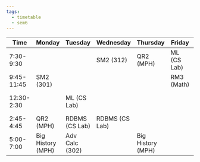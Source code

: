 ```yaml
---
tags:
  - timetable
  - sem6
---
```


| Time | Monday | Tuesday | Wednesday | Thursday | Friday | Saturday |
| ---- | ---- | ---- | ---- | ---- | ---- | ---- |
| 7:30-9:30 |  |  | SM2 (312) | QR2 (MPH) | ML (CS Lab) |  |
| 9:45-11:45 | SM2 (301) |  |  |  | RM3 (Math) |  |
| 12:30-2:30 |  | ML (CS Lab) |  |  |  | Adv Calc. (302) |
| 2:45-4:45 | QR2 (MPH) | RDBMS (CS Lab) | RDBMS (CS Lab) |  |  |  |
| 5:00-7:00 | Big History (MPH) | Adv Calc (302) |  | Big History (MPH) |  |  |

